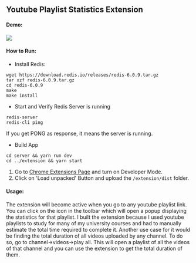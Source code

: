 ## Youtube Playlist Statistics Extension

#### Demo:

<img src="https://media.giphy.com/media/1YVJoTKvn7DfNPYF5N/giphy.gif">

#### How to Run:

- Install Redis:

```
wget https://download.redis.io/releases/redis-6.0.9.tar.gz
tar xzf redis-6.0.9.tar.gz
cd redis-6.0.9
make
make install
```

- Start and Verify Redis Server is running

```
redis-server
redis-cli ping
```

If you get PONG as response, it means the server is running.

- Build App

```
cd server && yarn run dev
cd ../extension && yarn start
```

1. Go to [Chrome Extensions Page](chrome://extensions) and turn on Developer Mode.
2. Click on 'Load unpacked' Button and upload the `/extension/dist` folder.

#### Usage:

The extension will become active when you go to any youtube playlist link. You can click on the icon in the toolbar which will open a popup displaying the statistics for that playlist. 
I built the extension because I used youtube playlists to study for many of my university courses and had to manually estimate the total time required to complete it. 
Another use case for it would be finding the total duration of all videos uploaded by any channel. To do so, go to channel->videos->play all. This will open a playlist of all the videos of that channel and you can use the extension to get the total duration of them.
